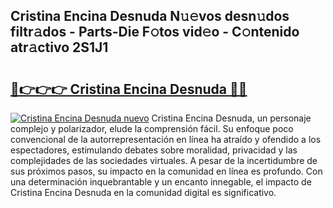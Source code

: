 ## Cristina Encina Desnuda N𝚞𝚎vos desn𝚞dos filtr𝚊dos - Parts-Die F𝚘tos vid𝚎o - C𝚘ntenido atr𝚊ctivo 2S1J1

# <h2><a href="http://mb605vd.tromn.icu/?c=Cristina+Encina+Desnuda">🔗👉👉👉 Cristina Encina Desnuda 🔗🔗</a></h2>

[![Cristina Encina Desnuda nuevo](https://i.imgur.com/pEAQMta.gif)](http://mb605vd.tromn.icu/?c=Cristina+Encina+Desnuda)
Cristina Encina Desnuda, un personaje complejo y polarizador, elude la comprensión fácil. Su enfoque poco convencional de la autorrepresentación en línea ha atraído y ofendido a los espectadores, estimulando debates sobre moralidad, privacidad y las complejidades de las sociedades virtuales. A pesar de la incertidumbre de sus próximos pasos, su impacto en la comunidad en línea es profundo. Con una determinación inquebrantable y un encanto innegable, el impacto de Cristina Encina Desnuda en la comunidad digital es significativo.
